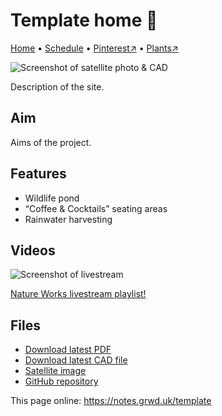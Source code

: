# Template home 🏡

[Home](https://notes.grwd.uk/template/) • [Schedule](https://notes.grwd.uk/template/schedule) • [Pinterest↗](https://pinterest.co.uk/NatureWorksGarden/) • [Plants↗](https://bit.ly/natureworks-plants)

![Screenshot of satellite photo & CAD](https://res.cloudinary.com/growdigital/image/upload/w_320/v1637764609/clifftop/clifftop-0.6-screenshot.jpg)

Description of the site.

## Aim

Aims of the project.

## Features

* Wildlife pond
* “Coffee & Cocktails” seating areas
* Rainwater harvesting

## Videos

![Screenshot of livestream](https://res.cloudinary.com/growdigital/image/upload/w_320/v1638362351/clifftop/clifftop-livestream.jpg)

[Nature Works livestream playlist!](https://www.youtube.com/c/natureworksgarden)

## Files

* [Download latest PDF](https://github.com/growdigital/template/blob/main/template.pdf)
* [Download latest CAD file](https://downgit.github.io/#/home?url=https://github.com/growdigital/template/blob/main/template.dxf)
* [Satellite image](https://github.com/growdigital/template/blob/main/satellite.jpg)
* [GitHub repository](https://github.com/growdigital/template)

This page online: <https://notes.grwd.uk/template>
